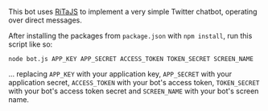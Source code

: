 This bot uses [RiTaJS](https://rednoise.org/rita/index.php) to implement a very
simple Twitter chatbot, operating over direct messages.

After installing the packages from `package.json` with `npm install`, run this
script like so:

    node bot.js APP_KEY APP_SECRET ACCESS_TOKEN TOKEN_SECRET SCREEN_NAME

... replacing `APP_KEY` with your application key, `APP_SECRET` with your
application secret, `ACCESS_TOKEN` with your bot's access token, `TOKEN_SECRET`
with your bot's access token secret and `SCREEN_NAME` with your bot's
screen name.

